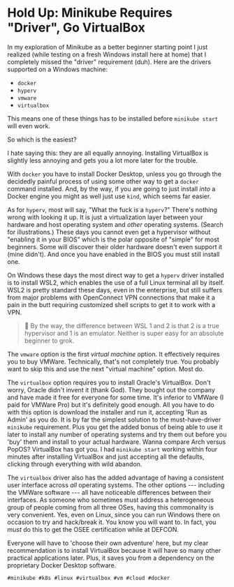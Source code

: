 # Hold Up: Minikube Requires "Driver", Go VirtualBox

In my exploration of Minikube as a better beginner starting point I just
realized (while testing on a fresh Windows install here at home) that I
completely missed the "driver" requirement (duh). Here are the drivers
supported on a Windows machine:

* `docker`
* `hyperv`
* `vmware`
* `virtualbox`

This means one of these things has to be installed before `minikube
start` will even work.

So which is the easiest?

I hate saying this: they are all equally annoying. Installing VirtualBox
is slightly less annoying and gets you a lot more later for the trouble.

With `docker` you have to install Docker Desktop, unless you go through
the decidedly painful process of using some other way to get a `docker`
command installed. And, by the way, if you are going to just install
*into* a Docker engine you might as well just use `kind`, which seems
far easier.

As for `hyperv`, most will say, "What the fuck is a `hyperv`?" There's
nothing wrong with looking it up. It is just a virtualization layer
between your hardware and host operating system and *other* operating
systems. (Search for illustrations.) These days you cannot even get a
hypervisor without "enabling it in your BIOS" which is the polar
opposite of "simple" for most beginners. Some will discover their older
hardware doesn't even support it (mine didn't). And once you have
enabled in the BIOS you must still install one.

On Windows these days the most direct way to get a `hyperv` driver
installed is to install WSL2, which enables the use of a full Linux
terminal all by itself. WSL2 is pretty standard these days, even in the
enterprise, but still suffers from major problems with OpenConnect VPN
connections that make it a pain in the butt requiring customized shell
scripts to get it to work with a VPN. 

> 💬
> By the way, the difference between WSL 1 and 2 is that 2 is a true
> hypervisor and 1 is an emulator. Neither is super easy for an
> absolute beginner to grok.

The `vmware` option is the first *virtual machine* option. It
effectively requires you to buy VMWare. Technically, that's not
completely true. You probably want to skip this and use the next
"virtual machine" option. Most do.

The `virtualbox` option requires you to install Oracle's VirtualBox.
Don't worry, Oracle didn't invent it (thank God). They bought out the
company and have made it free for everyone for some time. It's inferior
to VMWare (I paid for VMWare Pro) but it's definitely good enough. All
you have to do with this option is download the installer and run it,
accepting 'Run as Admin' as you do. It is by far the simplest solution
to the must-have-driver `minikube` requirement. Plus you get the added
bonus of being able to use it later to install any number of operating
systems and try them out before you 'buy' them and install to your
actual hardware. Wanna compare Arch versus PopOS? VirtualBox has got
you. I had `minikube start` working within four minutes after installing
VirtualBox and just accepting all the defaults, clicking through
everything with wild abandon.

The `virtualbox` driver also has the added advantage of having
a consistent user interface across *all* operating systems. The other
options --- including the VMWare software --- all have noticeable
differences between their interfaces. As someone who sometimes must
address a heterogeneous group of people coming from all three OSes,
having this commonality is very convenient. Yes, even on Linux, since
you can run Windows there on occasion to try and hack/break it. You know
you will want to. In fact, you *must* do this to get the OSEE
certification while at DEFCON.

Everyone will have to 'choose their own adventure' here, but my clear
recommendation is to install VirtualBox because it will have so many
other practical applications later. Plus, it saves you from a dependency
on the proprietary Docker Desktop software.

    #minikube #k8s #linux #virtualbox #vm #cloud #docker
